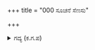 +++
title = "000 ಸೂಚನೆ ಸೆಣಸು"

+++

<details><summary>ಗದ್ಯ (ಕ.ಗ.ಪ) </summary>

ಸೂ. ಪರಸ್ಪರ ವೈಮನಸ್ಯವು ಹೆಚ್ಚಲು ಸಮರಾಂಗಣ ಭಯಂಕರರಾದ ಶಲ್ಯ ಕರ್ಣರು ಒಳಗೊಳಗೆ ಕೋಪದಿಂದ ಕೆಣಕಿ ರಥದೊಳಗೆ ಬೈದಾಡಿದರು.
</details>
